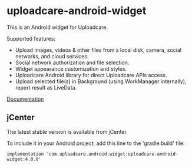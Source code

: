 uploadcare-android-widget
===============

This is an Android widget for Uploadcare.

Supported features:

- Upload images, videos & other files from a local disk, camera, social networks, and cloud services.
- Social network authorization and file selection.
- Widget appearance customization and styles.
- Uploadcare Android library for direct Uploadcare APIs access.
- Upload selected file(s) in Background (using WorkManager internally), report result as LiveData.

[Documentation](https://github.com/uploadcare/uploadcare-android/blob/master/documentation/WIDGET.md)

## jCenter

The latest stable version is available from jCenter.

To include it in your Android project, add this line to the 'gradle.build' file:

```
implementation 'com.uploadcare.android.widget:uploadcare-android-widget:4.0.0'
```
